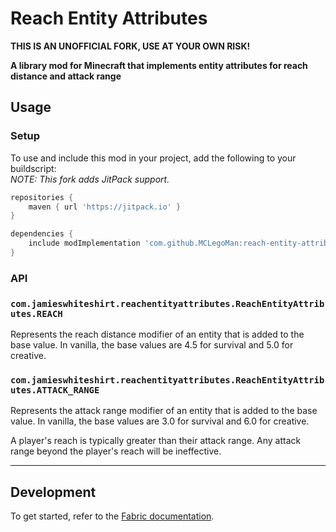 # Reach Entity Attributes
**THIS IS AN UNOFFICIAL FORK, USE AT YOUR OWN RISK!**

**A library mod for Minecraft that implements entity attributes for reach distance and attack range**

## Usage

### Setup
To use and include this mod in your project, add the following to your buildscript:  
*NOTE: This fork adds JitPack support.*

```groovy
repositories {
    maven { url 'https://jitpack.io' }
}

dependencies {
    include modImplementation 'com.github.MCLegoMan:reach-entity-attributes:2.3.2-1.20.x'
}
```

### API

### `com.jamieswhiteshirt.reachentityattributes.ReachEntityAttributes.REACH`
Represents the reach distance modifier of an entity that is added to the base value. In vanilla, the base values are 4.5 for survival and 5.0 for creative.

### `com.jamieswhiteshirt.reachentityattributes.ReachEntityAttributes.ATTACK_RANGE`
Represents the attack range modifier of an entity that is added to the base value. In vanilla, the base values are 3.0 for survival and 6.0 for creative.

A player's reach is typically greater than their attack range. Any attack range beyond the player's reach will be ineffective.

---
## Development

To get started, refer to the [Fabric documentation](https://fabricmc.net/wiki/tutorial:setup).
